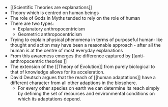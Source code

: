 - [[Scientific Theories are explanations]]
- Theory which is centred on human beings 
- The role of Gods in Myths tended to rely on the role of human 
- There are two types:
	- Explanatory anthropocentricism 
	- Geometric anthropocentricism 
- Trying to explain physical phenomena in terms of purposeful human-like thought and action may have been a reasonable approach - after all the human is at the centre of most everyday explanations
- From this awareness emerges the difference captured by [[anti-anthropocentric theories ]]
- The extension of the [[Theory of Evolution]] from purely biological to that of knowledge allows for its  acceleration. 
- David Deutsch argues that the reach of [[human adaptations]] have a different character from all other adaptions in the biosphere. 
	- For every other species on earth we can determine its reach simply by defining the set of resources and environmental conditions on which its adaptations depend. 